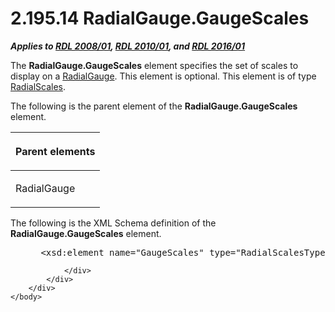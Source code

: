<html dir="LTR" xmlns:mshelp="http://msdn.microsoft.com/mshelp" xmlns:ddue="http://ddue.schemas.microsoft.com/authoring/2003/5" xmlns:xlink="http://www.w3.org/1999/xlink" xmlns:tool="http://www.microsoft.com/tooltip">
    <head>
        <meta http-equiv="Content-Type" content="text/html; CHARSET=utf-8"></meta>
        <meta name="save" content="history"></meta>
        <title>2.195.14 RadialGauge.GaugeScales</title>
        <xml>
            <mshelp:toctitle title="2.195.14 RadialGauge.GaugeScales"></mshelp:toctitle>
            <mshelp:rltitle title="[MS-RDL]: RadialGauge.GaugeScales"></mshelp:rltitle>
            <mshelp:keyword index="A" term="af4cdb4a-eebd-4fb3-8702-24378b30570c"></mshelp:keyword>
            <mshelp:attr name="DCSext.ContentType" value="open specification"></mshelp:attr>
            <mshelp:attr name="AssetID" value="af4cdb4a-eebd-4fb3-8702-24378b30570c"></mshelp:attr>
            <mshelp:attr name="TopicType" value="kbRef"></mshelp:attr>
            <mshelp:attr name="DCSext.Title" value="[MS-RDL]: RadialGauge.GaugeScales" />
        </xml>
    </head>
    <body>
        <div id="header">
            <h1 class="heading">2.195.14 RadialGauge.GaugeScales</h1>
        </div>
        <div id="mainSection">
            <div id="mainBody">
                <div id="allHistory" class="saveHistory"></div>
                <div id="sectionSection0" class="section" name="collapseableSection">
                    

<p><b><i>Applies to </i></b><a href="1e855f94-4617-47e4-b89e-0856c6cb420f.md"><b><i>RDL 2008/01</i></b></a><b><i>,
</i></b><a href="3428e690-a348-4ec7-8a6a-8efb42d2cdee.md"><b><i>RDL 2010/01</i></b></a><b><i>,
and </i></b><a href="52ce3983-2bfc-4e72-9359-42aaf5fe4509.md"><b><i>RDL 2016/01</i></b></a></p>

<p>The <b>RadialGauge.GaugeScales</b> element specifies the set
of scales to display on a <a href="2e113607-ee33-4abd-9ae3-6607c10d3c8a.md">RadialGauge</a>.
This element is optional. This element is of type <a href="250aef2b-c329-4faf-9bd9-2a66fdbb9731.md">RadialScales</a>.</p>

<p>The following is the parent element of the <b>RadialGauge.GaugeScales</b>
element.</p>

<table>
 <thead>
  <tr>
   <th>
   <p>Parent elements</p>
   </th>
  </tr>
 </thead>
 <tr>
  <td>
  <p>RadialGauge </p>
  </td>
 </tr>
</table>

<p>The following is the XML Schema definition of the <b>RadialGauge.GaugeScales</b>
element.           </p>

<dl>
<dd>
<div><pre> &lt;xsd:element name=&quot;GaugeScales&quot; type=&quot;RadialScalesType&quot; minOccurs=&quot;0&quot; /&gt;
</pre></div>
</dd></dl>


                </div>
            </div>
        </div>
    </body>
</html>